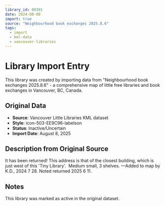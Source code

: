 ```yaml
---
library_id: 00301
date: 2024-08-08
import: true
source: "Neighbourhood book exchanges 2025.8.6"
tags:
  - import
  - kml-data
  - vancouver-libraries
---
```


# Library Import Entry

This library was created by importing data from "Neighbourhood book exchanges 2025.8.6" - a comprehensive map of little free libraries and book exchanges in Vancouver, BC, Canada.

## Original Data

- **Source**: Vancouver Little Libraries KML dataset
- **Style**: icon-503-EE9C96-labelson
- **Status**: Inactive/Uncertain
- **Import Date**: August 8, 2025

## Description from Original Source

It has been returned!
This address is that of the closest building, which is just west of this 'Tiny Library'.  
Medium small, 3 shelves.
—Added to map by K.D., 2024 7 28.
Noted returned 2025 6 11.



## Notes

This library was marked as active in the original dataset.
